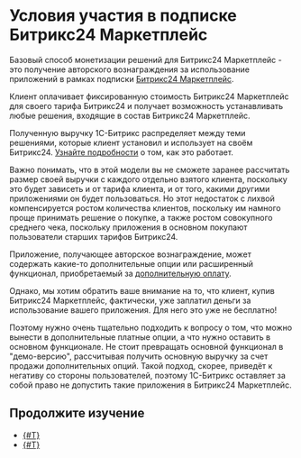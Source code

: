 # Условия участия в подписке Битрикс24 Маркетплейс

Базовый способ монетизации решений для Битрикс24 Маркетплейс - это получение авторского вознаграждения за использование приложений в рамках подписки [Битрикс24 Маркетплейс](https://www.bitrix24.ru/apps/?category=subscription).

Клиент оплачивает фиксированную стоимость Битрикс24 Маркетплейс для своего тарифа Битрикс24 и получает возможность устанавливать любые решения, входящие в состав Битрикс24 Маркетплейс.

Полученную выручку 1С-Битрикс распределяет между теми решениями, которые клиент установил и использует на своём Битрикс24. [Узнайте подробности](subscription-details.md) о том, как это работает.

Важно понимать, что в этой модели вы не сможете заранее рассчитать размер своей выручки с каждого отдельно взятого клиента, поскольку это будет зависеть и от тарифа клиента, и от того, какими другими приложениями он будет пользоваться. Но этот недостаток с лихвой компенсируется ростом количества клиентов, поскольку им намного проще принимать решение о покупке, а также ростом совокупного среднего чека, поскольку приложения в основном покупают пользователи старших тарифов Битрикс24.

Приложение, получающее авторское вознаграждение, может содержать какие-то дополнительные опции или расширенный функционал, приобретаемый за [дополнительную оплату](in-app-purchases.md).

Однако, мы хотим обратить ваше внимание на то, что клиент, купив Битрикс24 Маркетплейс, фактически, уже заплатил деньги за использование вашего приложения. Для него это уже не бесплатно!

Поэтому нужно очень тщательно подходить к вопросу о том, что можно вынести в дополнительные платные опции, а что нужно оставить в основном функционале. Не стоит превращать основной функционал в "демо-версию", рассчитывая получить основную выручку за счет продажи дополнительных опций. Такой подход, скорее, приведёт к негативу со стороны пользователей, поэтому 1С-Битрикс оставляет за собой право не допустить такие приложения в Битрикс24 Маркетплейс.

## Продолжите изучение

- [{#T}](subscription-details.md)
- [{#T}](free.md)